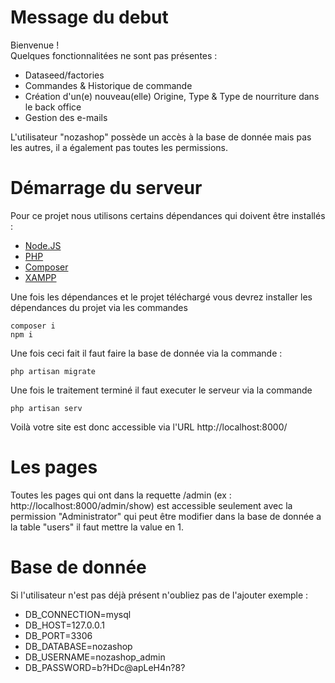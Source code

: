 # Message du debut 
Bienvenue !  
Quelques fonctionnalitées ne sont pas présentes :  
- Dataseed/factories
- Commandes & Historique de commande
- Création d'un(e) nouveau(elle) Origine, Type & Type de nourriture dans le back office
- Gestion des e-mails  

L'utilisateur "nozashop" possède un accès à la base de donnée mais pas les autres, il a également pas toutes les permissions.
# Démarrage du serveur 
Pour ce projet nous utilisons certains dépendances qui doivent être installés :
- [Node.JS](https://nodejs.org/en/)
- [PHP](https://www.php.net/manual/fr/install.php)
- [Composer](https://getcomposer.org)
- [XAMPP](https://www.apachefriends.org/fr/index.html)

Une fois les dépendances et le projet téléchargé vous devrez installer les dépendances du projet via les commandes  
```
composer i
npm i
```
Une fois ceci fait il faut faire la base de donnée via la commande :
```
php artisan migrate
```
Une fois le traitement terminé il faut executer le serveur via la commande 
```
php artisan serv
```
Voilà votre site est donc accessible via l'URL http://localhost:8000/
# Les pages
Toutes les pages qui ont dans la requette /admin (ex : http://localhost:8000/admin/show) est accessible seulement avec la permission "Administrator" qui peut être modifier dans la base de donnée a la table "users" il faut mettre la value en 1.
# Base de donnée
Si l'utilisateur n'est pas déjà présent n'oubliez pas de l'ajouter exemple : 
- DB_CONNECTION=mysql
- DB_HOST=127.0.0.1
- DB_PORT=3306
- DB_DATABASE=nozashop
- DB_USERNAME=nozashop_admin
- DB_PASSWORD=b?HDc@apLeH4n?8?
